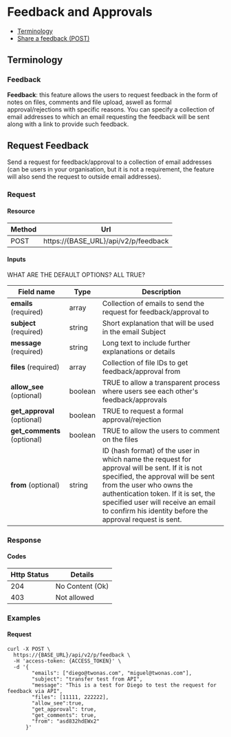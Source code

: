 # Feedback and Approvals

- [Terminology](#terminology)
- [Share a feedback (POST)](#share-an-approval)

## Terminology

### Feedback

**Feedback**: this feature allows the users to request feedback in the form of notes on files, comments and file upload, aswell as formal approval/rejections with specific reasons. You can specify a collection of email addresses to which an email requesting the feedback will be sent along with a link to provide such feedback.

## Request Feedback

Send a request for feedback/approval to a collection of email addresses (can be users in your organisation, but it is not a requirement, the feature will also send the request to outside email addresses).

### Request
#### Resource

Method | Url
------- | --------
POST | https://{BASE_URL}/api/v2/p/feedback

#### Inputs

WHAT ARE THE DEFAULT OPTIONS? ALL TRUE?

Field name |     Type    | Description
--------- | ----------- | -----------
**emails** (required) | array | Collection of emails to send the request for feedback/approval to
**subject** (required) | string | Short explanation that will be used in the email Subject
**message** (required) | string | Long text to include further explanations or details
**files** (required) | array<integer> | Collection of file IDs to get feedback/approval from
**allow_see** (optional) | boolean | TRUE to allow a transparent process where users see each other's feedback/approvals
**get_approval** (optional) | boolean | TRUE to request a formal approval/rejection
**get_comments** (optional) | boolean | TRUE to allow the users to comment on the files
**from** (optional) | string | ID (hash format) of the user in which name the request for approval will be sent. If it is not specified, the approval will be sent from the user who owns the authentication token. If it is set, the specified user will receive an email to confirm his identity before the approval request is sent.

### Response

#### Codes
Http Status | Details
----------- | ----------
204 | No Content (Ok)
403 | Not allowed

### Examples

#### Request
```
curl -X POST \
  https://{BASE_URL}/api/v2/p/feedback \
  -H 'access-token: {ACCESS_TOKEN}' \
  -d '{
        "emails": ["diego@twonas.com", "miguel@twonas.com"],
        "subject": "transfer test from API",
        "message": "This is a test for Diego to test the request for feedback via API",
        "files": [11111, 222222],
        "allow_see":true,
        "get_approval": true,
        "get_comments": true,
        "from": "asd832hdEWx2"
      }'
```
